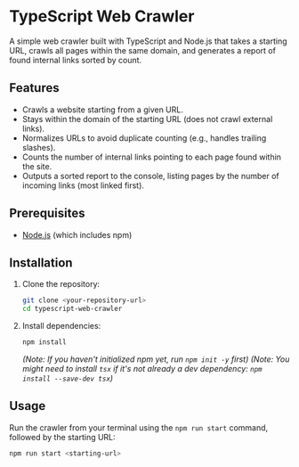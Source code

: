 # TypeScript Web Crawler

A simple web crawler built with TypeScript and Node.js that takes a starting URL, crawls all pages within the same domain, and generates a report of found internal links sorted by count.

## Features

*   Crawls a website starting from a given URL.
*   Stays within the domain of the starting URL (does not crawl external links).
*   Normalizes URLs to avoid duplicate counting (e.g., handles trailing slashes).
*   Counts the number of internal links pointing to each page found within the site.
*   Outputs a sorted report to the console, listing pages by the number of incoming links (most linked first).

## Prerequisites

*   [Node.js](https://nodejs.org/) (which includes npm)

## Installation

1.  Clone the repository:
    ```bash
    git clone <your-repository-url>
    cd typescript-web-crawler
    ```
2.  Install dependencies:
    ```bash
    npm install
    ```
    *(Note: If you haven't initialized npm yet, run `npm init -y` first)*
    *(Note: You might need to install `tsx` if it's not already a dev dependency: `npm install --save-dev tsx`)*

## Usage

Run the crawler from your terminal using the `npm run start` command, followed by the starting URL:

```bash
npm run start <starting-url>
